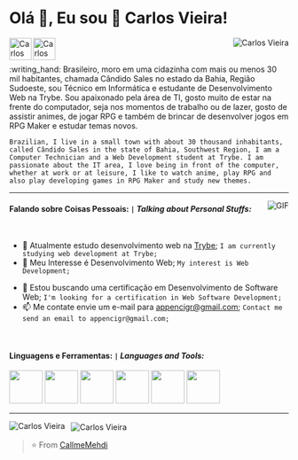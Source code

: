 #  Olá 👋, Eu sou :man: Carlos Vieira! <!-- (https://portfolio.callmemehdi.vercel.app/) -->
<p align="left"> <a href="https://www.linkedin.com/in/cigr/"><img align="left" alt="Carlos Vieira" width="40px" src="https://image.flaticon.com/icons/png/512/1409/1409945.png" /></a><a href="https://www.facebook.com/cigr"><img align="left" alt="Carlos Vieira" width="40px" src="https://image.flaticon.com/icons/png/512/1312/1312139.png" /></a> </p>
<p align="right"> <img src="https://komarev.com/ghpvc/?username=cigr2021" alt="Carlos Vieira" /> </p>
<!-- https://cdn.jsdelivr.net/npm/simple-icons@v3/icons/facebook.svg -->
<!--   https://cdn.jsdelivr.net/npm/simple-icons@v3/icons/linkedin.svg -->
<br />
:writing_hand: Brasileiro, moro em uma cidazinha com mais ou menos 30 mil habitantes, chamada Cândido Sales no estado da Bahia, Região Sudoeste, sou Técnico em Informática e estudante de Desenvolvimento Web na Trybe. Sou apaixonado pela área de TI, gosto muito de estar na frente do computador, seja nos momentos de trabalho ou de lazer, gosto de assistir animes, de jogar RPG e também de brincar de desenvolver jogos em RPG Maker e estudar temas novos.<br />

`Brazilian, I live in a small town with about 30 thousand inhabitants, called Cândido Sales in the state of Bahia, Southwest Region, I am a Computer Technician and a Web Development student at Trybe. I am passionate about the IT area, I love being in front of the computer, whether at work or at leisure, I like to watch anime, play RPG and also play developing games in RPG Maker and study new themes.`
___
<img align="right" alt="GIF" src="https://www.drenweb.com.br/assets/images/drenweb-artes.gif" />

#### Falando sobre Coisas Pessoais: `|` _Talking about Personal Stuffs:_
<br />

+ :man: Atualmente estudo desenvolvimento web na [Trybe](https://www.betrybe.com/?utm_medium=cpc&utm_source=google&utm_campaign=Brand&utm_content=ad03_din_h&gclid=Cj0KCQjwna2FBhDPARIsACAEc_UVb5HzSq-BUzzrOsBX1MAppUB0NC_-w8oIPb5nRqN48ZZ2fUHvId4aAmHfEALw_wcB); `I am currently studying web development at Trybe;`
+ 🤔 Meu Interesse é Desenvolvimento Web; `My interest is Web Development;`
- 💼 Estou buscando uma certificação em Desenvolvimento de Software Web; `I'm looking for a certification in Web Software Development;`
- 📫 Me contate envie um e-mail para appencigr@gmail.com; `Contact me send an email to appencigr@gmail.com;`
<!-- - 📝 See my [Curriculum Vitae](https://drive.google.com/file/d/1q_ATZsO9c488VUxj1JuU--ZYe9IEqp4-/view?usp=sharing) to get more info. -->
<br />

#### Linguagens e Ferramentas: `|` _Languages and Tools:_

<code><img height="60" src="https://image.flaticon.com/icons/png/512/4494/4494740.png"></code> <!-- Git -->
<code><img height="60" src="https://image.flaticon.com/icons/png/512/733/733609.png"></code> <!-- GitHub -->
<code><img height="60" src="https://image.flaticon.com/icons/png/512/919/919827.png"></code> <!-- HTML5 -->
<code><img height="60" src="https://image.flaticon.com/icons/png/512/919/919826.png"></code> <!-- CSS3 -->
<code><img height="60" src="https://image.flaticon.com/icons/png/512/1199/1199124.png"></code> <!-- Java Script -->
<code><img height="60" src="https://image.flaticon.com/icons/png/512/1260/1260667.png"></code> <!-- React -->
<!-- <code><img height="60" src=""></code> <!-- Java Script -->
___
<p>
    <img align="left" src="https://github-readme-stats.vercel.app/api/top-langs/?username=cigr2021&layout=compact&theme=graywhite&title_color=e85d04" alt="Carlos Vieira" />
</p>
<p>&nbsp;
    <img align="center" src="https://github-readme-stats.vercel.app/api?username=cigr2021&count_private=true&show_icons=true&theme=graywhite&icon_color=e85d04&title_color=e85d04" alt="Carlos Vieira" />
</p>

>⭐️ From [CallmeMehdi](https://github.com/CallmeMehdi) 

